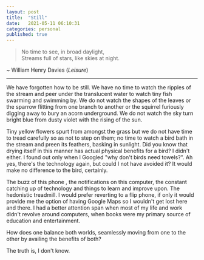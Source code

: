 ```yaml
---
layout: post
title:  "Still"
date:   2021-05-11 06:10:31
categories: personal
published: true
---
```


> No time to see, in broad daylight,  
> Streams full of stars, like skies at night.

~ William Henry Davies (<i>Leisure</i>)

----------------------------------------

We have forgotten how to be still. We have no time to watch the ripples of the stream and peer under the translucent water to watch tiny fish swarming and swimming by. We do not watch the shapes of the leaves or the sparrow flitting 
from one branch to another or the squirrel furiously digging away to bury an acorn underground. We do not watch the sky turn bright blue from dusty violet with the rising of the sun.

Tiny yellow flowers spurt from amongst the grass but we do not have time to tread carefully so as not to step on them; no time to watch a bird bath in the stream and preen its feathers, basking in sunlight. Did you know that drying itself in this manner has actual physical benefits for a bird? I didn't either. I found out only when I Googled "why don't birds need towels?". Ah yes, there's the technology again, but could I not have avoided it? It would make no difference to the bird, certainly.

The buzz of this phone , the notifications on this computer, the constant catching up of technology and things to learn and improve upon. The hedonistic treadmill. I would prefer reverting to a flip phone, if only it would provide me the option of having Google Maps so I wouldn't get lost here and there. I had a better attention span when most of my life and work didn't revolve around computers, when books were my primary source of education and entertainment.

How does one balance both worlds, seamlessly moving from one to the other by availing the benefits of both? 

The truth is, I don't know.